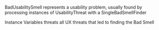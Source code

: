 BadUsabilitySmell represents a usability problem, usually found by processing instances of UsabilityThreat with a SingleBadSmellFinder

Instance Variables
	threats	<Collection>	all UX threats that led to finding the Bad Smell

